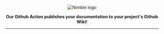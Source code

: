 <p align="center">
  <img alt="Nimble logo" src="https://assets.nimblehq.co/logo/light/logo-light-text-320.png" />
</p>

<p align="center">
  <strong>Our Github Action publishes your documentation to your project's Github Wiki!</strong>
</p>

---

<!-- TODO: Add Action Usage Instructions -->
<!-- TODO: Add Setup Instructions, e.g. Generating a Personal Access Token -->
